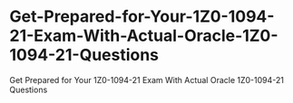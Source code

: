 # Get-Prepared-for-Your-1Z0-1094-21-Exam-With-Actual-Oracle-1Z0-1094-21-Questions
Get Prepared for Your 1Z0-1094-21 Exam With Actual Oracle 1Z0-1094-21 Questions
